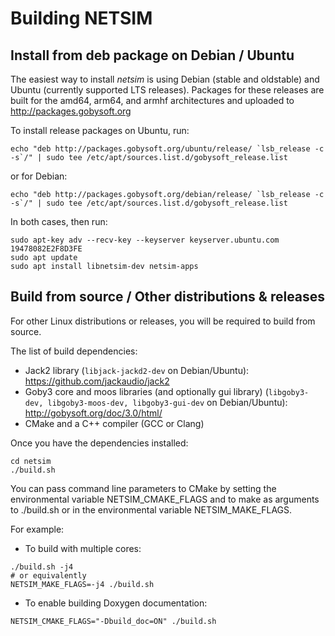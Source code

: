 # Building NETSIM

## Install from deb package on Debian / Ubuntu

The easiest way to install *netsim* is using Debian (stable and oldstable) and Ubuntu (currently supported LTS releases). Packages for these releases are built for the amd64, arm64, and armhf architectures and uploaded to http://packages.gobysoft.org

To install release packages on Ubuntu, run:

```
echo "deb http://packages.gobysoft.org/ubuntu/release/ `lsb_release -c -s`/" | sudo tee /etc/apt/sources.list.d/gobysoft_release.list
```

or for Debian:

```
echo "deb http://packages.gobysoft.org/debian/release/ `lsb_release -c -s`/" | sudo tee /etc/apt/sources.list.d/gobysoft_release.list
```

In both cases, then run:

```
sudo apt-key adv --recv-key --keyserver keyserver.ubuntu.com 19478082E2F8D3FE
sudo apt update
sudo apt install libnetsim-dev netsim-apps
```

## Build from source / Other distributions & releases

For other Linux distributions or releases, you will be required to build from source.

The list of build dependencies:

 - Jack2 library (`libjack-jackd2-dev` on Debian/Ubuntu): <https://github.com/jackaudio/jack2>
 - Goby3 core and moos libraries (and optionally gui library) (`libgoby3-dev, libgoby3-moos-dev, libgoby3-gui-dev` on Debian/Ubuntu): <http://gobysoft.org/doc/3.0/html/>
 - CMake and a C++ compiler (GCC or Clang)

Once you have the dependencies installed:

```
cd netsim
./build.sh
```

You can pass command line parameters to CMake by setting the environmental variable NETSIM_CMAKE_FLAGS and to make as arguments to ./build.sh or in the environmental variable NETSIM_MAKE_FLAGS.

For example:

 - To build with multiple cores:
```
./build.sh -j4
# or equivalently
NETSIM_MAKE_FLAGS=-j4 ./build.sh
```
 - To enable building Doxygen documentation:
```
NETSIM_CMAKE_FLAGS="-Dbuild_doc=ON" ./build.sh
```